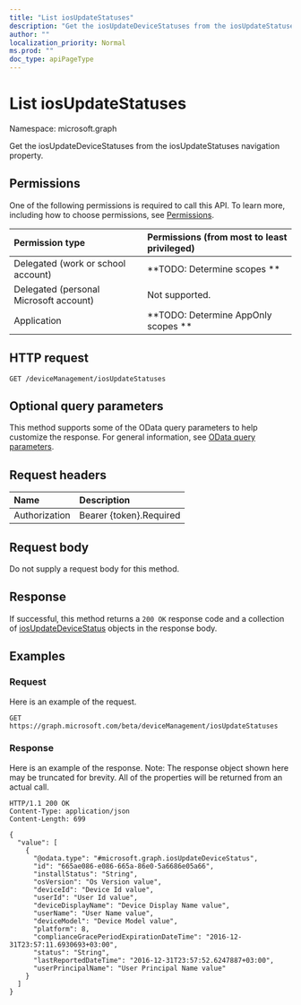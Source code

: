 ```yaml
---
title: "List iosUpdateStatuses"
description: "Get the iosUpdateDeviceStatuses from the iosUpdateStatuses navigation property."
author: ""
localization_priority: Normal
ms.prod: ""
doc_type: apiPageType
---
```


# List iosUpdateStatuses

Namespace: microsoft.graph

Get the iosUpdateDeviceStatuses from the iosUpdateStatuses navigation property.

## Permissions
One of the following permissions is required to call this API. To learn more, including how to choose permissions, see [Permissions](/concepts/permissions-reference.md).

|Permission type|Permissions (from most to least privileged)|
|:---|:---|
|Delegated (work or school account)|**TODO: Determine scopes **|
|Delegated (personal Microsoft account)|Not supported.|
|Application|**TODO: Determine AppOnly scopes **|

## HTTP request
<!-- {
  "blockType": "ignored"
}
-->
``` http
GET /deviceManagement/iosUpdateStatuses
```

## Optional query parameters
This method supports some of the OData query parameters to help customize the response. For general information, see [OData query parameters](/graph/query-parameters).

## Request headers
|Name|Description|
|:---|:---|
|Authorization|Bearer {token}.Required|

## Request body
Do not supply a request body for this method.

## Response
If successful, this method returns a `200 OK` response code and a collection of [iosUpdateDeviceStatus](../resources/iosupdatedevicestatus.md) objects in the response body.

## Examples

### Request
Here is an example of the request.
<!-- {
  "blockType": "request",
  "name": "get_iosupdatedevicestatus"
}
-->
``` http
GET https://graph.microsoft.com/beta/deviceManagement/iosUpdateStatuses
```

### Response
Here is an example of the response. Note: The response object shown here may be truncated for brevity. All of the properties will be returned from an actual call.
<!-- {
  "blockType": "response",
  "truncated": true,
  "@odata.type": "collection(microsoft.graph.iosupdatedevicestatus)"
}
-->
``` http
HTTP/1.1 200 OK
Content-Type: application/json
Content-Length: 699

{
  "value": [
    {
      "@odata.type": "#microsoft.graph.iosUpdateDeviceStatus",
      "id": "665ae086-e086-665a-86e0-5a6686e05a66",
      "installStatus": "String",
      "osVersion": "Os Version value",
      "deviceId": "Device Id value",
      "userId": "User Id value",
      "deviceDisplayName": "Device Display Name value",
      "userName": "User Name value",
      "deviceModel": "Device Model value",
      "platform": 8,
      "complianceGracePeriodExpirationDateTime": "2016-12-31T23:57:11.6930693+03:00",
      "status": "String",
      "lastReportedDateTime": "2016-12-31T23:57:52.6247887+03:00",
      "userPrincipalName": "User Principal Name value"
    }
  ]
}
```

